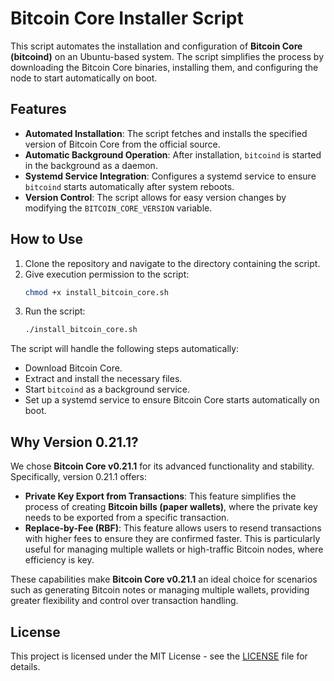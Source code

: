 
# Bitcoin Core Installer Script

This script automates the installation and configuration of **Bitcoin Core (bitcoind)** on an Ubuntu-based system. The script simplifies the process by downloading the Bitcoin Core binaries, installing them, and configuring the node to start automatically on boot.

## Features

- **Automated Installation**: The script fetches and installs the specified version of Bitcoin Core from the official source.
- **Automatic Background Operation**: After installation, `bitcoind` is started in the background as a daemon.
- **Systemd Service Integration**: Configures a systemd service to ensure `bitcoind` starts automatically after system reboots.
- **Version Control**: The script allows for easy version changes by modifying the `BITCOIN_CORE_VERSION` variable.

## How to Use

1. Clone the repository and navigate to the directory containing the script.
2. Give execution permission to the script:
   ```bash
   chmod +x install_bitcoin_core.sh
   ```
3. Run the script:
   ```bash
   ./install_bitcoin_core.sh
   ```

The script will handle the following steps automatically:

- Download Bitcoin Core.
- Extract and install the necessary files.
- Start `bitcoind` as a background service.
- Set up a systemd service to ensure Bitcoin Core starts automatically on boot.

## Why Version 0.21.1?

We chose **Bitcoin Core v0.21.1** for its advanced functionality and stability. Specifically, version 0.21.1 offers:

- **Private Key Export from Transactions**: This feature simplifies the process of creating **Bitcoin bills (paper wallets)**, where the private key needs to be exported from a specific transaction.
- **Replace-by-Fee (RBF)**: This feature allows users to resend transactions with higher fees to ensure they are confirmed faster. This is particularly useful for managing multiple wallets or high-traffic Bitcoin nodes, where efficiency is key.

These capabilities make **Bitcoin Core v0.21.1** an ideal choice for scenarios such as generating Bitcoin notes or managing multiple wallets, providing greater flexibility and control over transaction handling.

## License

This project is licensed under the MIT License - see the [LICENSE](LICENSE) file for details.
